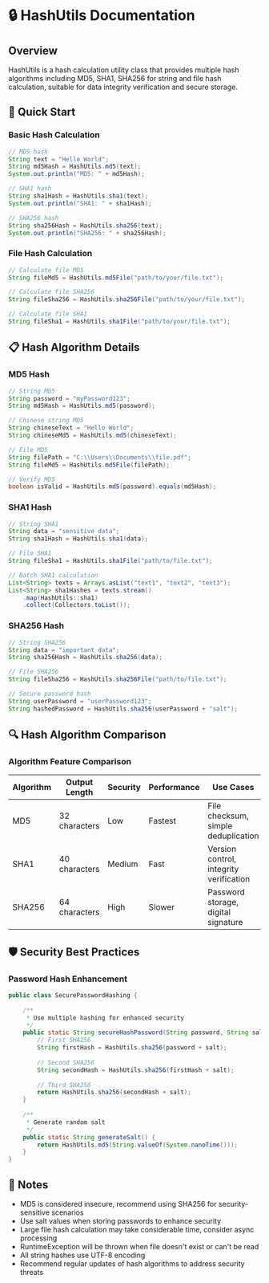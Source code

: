 # 🔒 HashUtils Documentation

## Overview

HashUtils is a hash calculation utility class that provides multiple hash algorithms including MD5, SHA1, SHA256 for string and file hash calculation, suitable for data integrity verification and secure storage.

## 🚀 Quick Start

### Basic Hash Calculation

```java
// MD5 hash
String text = "Hello World";
String md5Hash = HashUtils.md5(text);
System.out.println("MD5: " + md5Hash);

// SHA1 hash
String sha1Hash = HashUtils.sha1(text);
System.out.println("SHA1: " + sha1Hash);

// SHA256 hash
String sha256Hash = HashUtils.sha256(text);
System.out.println("SHA256: " + sha256Hash);
```

### File Hash Calculation

```java
// Calculate file MD5
String fileMd5 = HashUtils.md5File("path/to/your/file.txt");

// Calculate file SHA256
String fileSha256 = HashUtils.sha256File("path/to/your/file.txt");

// Calculate file SHA1
String fileSha1 = HashUtils.sha1File("path/to/your/file.txt");
```

## 📋 Hash Algorithm Details

### MD5 Hash

```java
// String MD5
String password = "myPassword123";
String md5Hash = HashUtils.md5(password);

// Chinese string MD5
String chineseText = "Hello World";
String chineseMd5 = HashUtils.md5(chineseText);

// File MD5
String filePath = "C:\\Users\\Documents\\file.pdf";
String fileMd5 = HashUtils.md5File(filePath);

// Verify MD5
boolean isValid = HashUtils.md5(password).equals(md5Hash);
```

### SHA1 Hash

```java
// String SHA1
String data = "sensitive data";
String sha1Hash = HashUtils.sha1(data);

// File SHA1
String fileSha1 = HashUtils.sha1File("path/to/file.txt");

// Batch SHA1 calculation
List<String> texts = Arrays.asList("text1", "text2", "text3");
List<String> sha1Hashes = texts.stream()
    .map(HashUtils::sha1)
    .collect(Collectors.toList());
```

### SHA256 Hash

```java
// String SHA256
String data = "important data";
String sha256Hash = HashUtils.sha256(data);

// File SHA256
String fileSha256 = HashUtils.sha256File("path/to/file.txt");

// Secure password hash
String userPassword = "userPassword123";
String hashedPassword = HashUtils.sha256(userPassword + "salt");
```

## 🔍 Hash Algorithm Comparison

### Algorithm Feature Comparison

| Algorithm | Output Length | Security | Performance | Use Cases |
|-----------|---------------|----------|-------------|-----------|
| MD5 | 32 characters | Low | Fastest | File checksum, simple deduplication |
| SHA1 | 40 characters | Medium | Fast | Version control, integrity verification |
| SHA256 | 64 characters | High | Slower | Password storage, digital signature |

## 🛡️ Security Best Practices

### Password Hash Enhancement

```java
public class SecurePasswordHashing {
    
    /**
     * Use multiple hashing for enhanced security
     */
    public static String secureHashPassword(String password, String salt) {
        // First SHA256
        String firstHash = HashUtils.sha256(password + salt);
        
        // Second SHA256
        String secondHash = HashUtils.sha256(firstHash + salt);
        
        // Third SHA256
        return HashUtils.sha256(secondHash + salt);
    }
    
    /**
     * Generate random salt
     */
    public static String generateSalt() {
        return HashUtils.md5(String.valueOf(System.nanoTime()));
    }
}
```

## 📝 Notes

- MD5 is considered insecure, recommend using SHA256 for security-sensitive scenarios
- Use salt values when storing passwords to enhance security
- Large file hash calculation may take considerable time, consider async processing
- RuntimeException will be thrown when file doesn't exist or can't be read
- All string hashes use UTF-8 encoding
- Recommend regular updates of hash algorithms to address security threats 